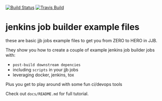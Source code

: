 [![Build Status](https://travis-ci.org/redeyesdemonkyo/myfirst-jjb.svg?branch=master)](https://travis-ci.org/redeyesdemonkyo/myfirst-jjb) [![Travis Build](https://img.shields.io/travis/redeyesdemonkyo/myfirst-jjb/master.svg?style=for-the-badge)](https://travis-ci.org/redeyesdemonkyo/myfirst-jjb)

# jenkins job builder example files

these are basic jjb jobs example files to get you from ZERO to HERO in JJB.

They show you how to create a couple of example jenkins job builder jobs with:

* `post-build downstream depencies`
* including `scripts` in your jjb jobs
* leveraging docker, jenkins, tox

Plus you get to play around with some fun ci/devops tools

Check out `docs/README.md` for full tutorial.
